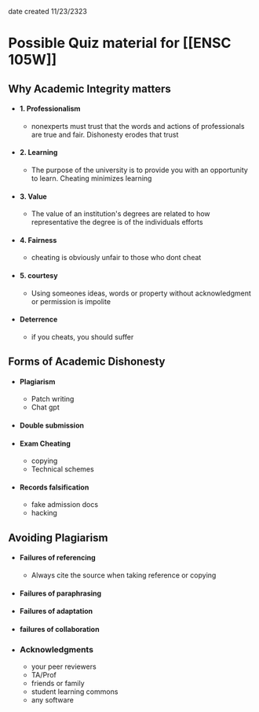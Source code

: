  
date created 11/23/2323
# Possible Quiz material for [[ENSC 105W]]
## Why Academic Integrity matters
- #### 1. Professionalism
	- nonexperts must trust that the words and actions of professionals are true and fair. Dishonesty erodes that trust
- #### 2. Learning
	- The purpose of the university is to provide you with an opportunity to learn. Cheating minimizes learning
- #### 3. Value
	- The value of an institution's degrees are related to how representative the degree is of the individuals efforts
- #### 4. Fairness
	- cheating is obviously unfair to those who dont cheat
- #### 5. courtesy
	- Using someones ideas, words or property without acknowledgment or permission is impolite
- #### Deterrence
	- if you cheats, you should suffer

## Forms of Academic Dishonesty
- #### Plagiarism
	- Patch writing
	- Chat gpt
- #### Double submission
- #### Exam Cheating
	- copying
	- Technical schemes
- #### Records falsification
	- fake admission docs
	- hacking

## Avoiding Plagiarism
- #### Failures of referencing
	- Always cite the source when taking reference or copying
- #### Failures of paraphrasing 
- #### Failures of adaptation
- #### failures of collaboration
- ### Acknowledgments
	- your peer reviewers
	- TA/Prof
	- friends or family
	- student learning commons
	- any software